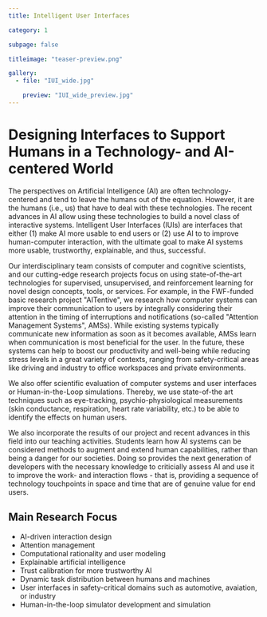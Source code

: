 ```yaml
---
title: Intelligent User Interfaces

category: 1

subpage: false

titleimage: "teaser-preview.png"

gallery:
  - file: "IUI_wide.jpg"

    preview: "IUI_wide_preview.jpg"
---
```


# Designing Interfaces to Support Humans in a Technology- and AI-centered World

The perspectives on Artificial Intelligence (AI) are often technology-centered and tend to leave the humans out of the equation. However, it are the humans (i.e., us) that have to deal with these technologies. The recent advances in AI allow using these technologies to build a novel class of interactive systems. Intelligent User Interfaces (IUIs) are interfaces that either (1) make AI more usable to end users or (2) use AI to to improve human-computer interaction, with the ultimate goal to make AI systems more usable, trustworthy, explainable, and thus, successful. 

Our interdisciplinary team consists of computer and cognitive scientists, and our cutting-edge research projects focus on using state-of-the-art technologies for supervised, unsupervised, and reinforcement learning for novel design concepts, tools, or services. For example, in the FWF-funded basic research project "AITentive", we research how computer systems can improve their communication to users by integrally considering their attention in the timing of interruptions and notifications (so-called "Attention Management Systems", AMSs). While existing systems typically communicate new information as soon as it becomes available, AMSs learn when communication is most beneficial for the user. In the future, these systems can help to boost our productivity and well-being while reducing stress levels in a great variety of contexts, ranging from safety-critical areas like driving and industry to office workspaces and private environments. 

We also offer scientific evaluation of computer systems and user interfaces or Human-in-the-Loop simulations. Thereby, we use state-of-the art techniques such as eye-tracking, psychio-physiological measurements (skin conductance, respiration, heart rate variability, etc.) to be able to identify the effects on human users. 

We also incorporate the results of our project and recent advances in this field into our teaching activities. Students learn how AI systems can be considered methods to augment and extend human capabilities, rather than being a danger for our societies. Doing so provides the next generation of developers with the necessary knowledge to criticially assess AI and use it to improve the work- and interaction flows - that is, providing a sequence of technology touchpoints in space and time that are of genuine value for end users. 

## Main Research Focus

- AI-driven interaction design
- Attention management
- Computational rationality and user modeling
- Explainable artificial intelligence
- Trust calibration for more trustworthy AI
- Dynamic task distribution between humans and machines
- User interfaces in safety-critical domains such as automotive, avaiation, or industry
- Human-in-the-loop simulator development and simulation
